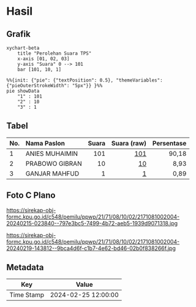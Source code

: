 # Hasil

## Grafik

```mermaid
xychart-beta
    title "Perolehan Suara TPS"
    x-axis [01, 02, 03]
    y-axis "Suara" 0 --> 101
    bar [101, 10, 1]
```

```mermaid
%%{init: {"pie": {"textPosition": 0.5}, "themeVariables": {"pieOuterStrokeWidth": "5px"}} }%%
pie showData
    "1" : 101
    "2" : 10
    "3" : 1
```

## Tabel

| No. | Nama Paslon    | Suara | Suara (raw) | Persentase |
|:--- |:-------------- | -----:| -----------:| ----------:|
| 1   | ANIES MUHAIMIN | 101   | [101][p-1]  | 90,18      |
| 2   | PRABOWO GIBRAN | 10    | [10][p-2]   | 8,93       |
| 3   | GANJAR MAHFUD  | 1     | [1][p-3]    | 0,89       |


[p-1]: https://github.com/gigit-pemilu/pemilu-2024-21-kepulauan-riau/blob/main/pilpres/hitung-suara/sub/21-kepulauan-riau/sub/71-kota-batam/sub/08-galang/sub/1002-karas/sub/004-tps/sub/paslon-1.txt
[p-2]: https://github.com/gigit-pemilu/pemilu-2024-21-kepulauan-riau/blob/main/pilpres/hitung-suara/sub/21-kepulauan-riau/sub/71-kota-batam/sub/08-galang/sub/1002-karas/sub/004-tps/sub/paslon-2.txt
[p-3]: https://github.com/gigit-pemilu/pemilu-2024-21-kepulauan-riau/blob/main/pilpres/hitung-suara/sub/21-kepulauan-riau/sub/71-kota-batam/sub/08-galang/sub/1002-karas/sub/004-tps/sub/paslon-3.txt

## Foto C Plano

https://sirekap-obj-formc.kpu.go.id/c548/pemilu/ppwp/21/71/08/10/02/2171081002004-20240215-023840--797e3bc5-7499-4b72-aeb5-1939d9071318.jpg

https://sirekap-obj-formc.kpu.go.id/c548/pemilu/ppwp/21/71/08/10/02/2171081002004-20240219-143812--9bca4d6f-c1b7-4e62-bd46-02b0f838266f.jpg


## Metadata

| Key        | Value               |
| ---------- | ------------------- |
| Time Stamp | 2024-02-25 12:00:00 |



